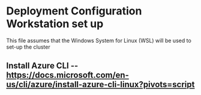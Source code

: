 # Deployment Configuration Workstation set up

This file assumes that the Windows System for Linux (WSL) will be used to set-up the cluster

## Install Azure CLI -- https://docs.microsoft.com/en-us/cli/azure/install-azure-cli-linux?pivots=script

